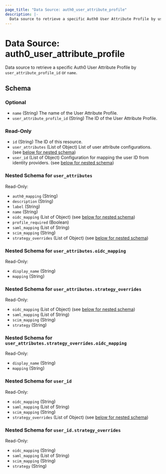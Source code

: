 ```yaml
---
page_title: "Data Source: auth0_user_attribute_profile"
description: |-
  Data source to retrieve a specific Auth0 User Attribute Profile by user_attribute_profile_id or name.
---
```


# Data Source: auth0_user_attribute_profile

Data source to retrieve a specific Auth0 User Attribute Profile by `user_attribute_profile_id` or `name`.



<!-- schema generated by tfplugindocs -->
## Schema

### Optional

- `name` (String) The name of the User Attribute Profile.
- `user_attribute_profile_id` (String) The ID of the User Attribute Profile.

### Read-Only

- `id` (String) The ID of this resource.
- `user_attributes` (List of Object) List of user attribute configurations. (see [below for nested schema](#nestedatt--user_attributes))
- `user_id` (List of Object) Configuration for mapping the user ID from identity providers. (see [below for nested schema](#nestedatt--user_id))

<a id="nestedatt--user_attributes"></a>
### Nested Schema for `user_attributes`

Read-Only:

- `auth0_mapping` (String)
- `description` (String)
- `label` (String)
- `name` (String)
- `oidc_mapping` (List of Object) (see [below for nested schema](#nestedobjatt--user_attributes--oidc_mapping))
- `profile_required` (Boolean)
- `saml_mapping` (List of String)
- `scim_mapping` (String)
- `strategy_overrides` (List of Object) (see [below for nested schema](#nestedobjatt--user_attributes--strategy_overrides))

<a id="nestedobjatt--user_attributes--oidc_mapping"></a>
### Nested Schema for `user_attributes.oidc_mapping`

Read-Only:

- `display_name` (String)
- `mapping` (String)


<a id="nestedobjatt--user_attributes--strategy_overrides"></a>
### Nested Schema for `user_attributes.strategy_overrides`

Read-Only:

- `oidc_mapping` (List of Object) (see [below for nested schema](#nestedobjatt--user_attributes--strategy_overrides--oidc_mapping))
- `saml_mapping` (List of String)
- `scim_mapping` (String)
- `strategy` (String)

<a id="nestedobjatt--user_attributes--strategy_overrides--oidc_mapping"></a>
### Nested Schema for `user_attributes.strategy_overrides.oidc_mapping`

Read-Only:

- `display_name` (String)
- `mapping` (String)




<a id="nestedatt--user_id"></a>
### Nested Schema for `user_id`

Read-Only:

- `oidc_mapping` (String)
- `saml_mapping` (List of String)
- `scim_mapping` (String)
- `strategy_overrides` (List of Object) (see [below for nested schema](#nestedobjatt--user_id--strategy_overrides))

<a id="nestedobjatt--user_id--strategy_overrides"></a>
### Nested Schema for `user_id.strategy_overrides`

Read-Only:

- `oidc_mapping` (String)
- `saml_mapping` (List of String)
- `scim_mapping` (String)
- `strategy` (String)


